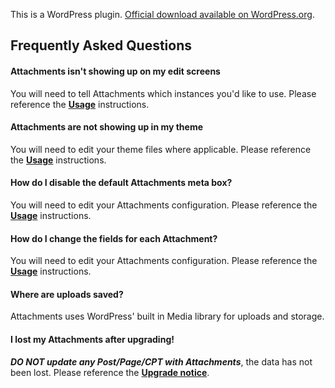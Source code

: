 This is a WordPress plugin. [Official download available on WordPress.org](http://wordpress.org/extend/plugins/attachments/).

## Frequently Asked Questions

#### Attachments isn't showing up on my edit screens

You will need to tell Attachments which instances you'd like to use. Please reference the **[Usage](#usage)** instructions.

#### Attachments are not showing up in my theme

You will need to edit your theme files where applicable. Please reference the **[Usage](#usage)** instructions.

#### How do I disable the default Attachments meta box?

You will need to edit your Attachments configuration. Please reference the **[Usage](#usage)** instructions.

#### How do I change the fields for each Attachment?

You will need to edit your Attachments configuration. Please reference the **[Usage](#usage)** instructions.

#### Where are uploads saved?

Attachments uses WordPress' built in Media library for uploads and storage.

#### I lost my Attachments after upgrading!

***DO NOT update any Post/Page/CPT with Attachments***, the data has not been lost. Please reference the **[Upgrade notice](#upgrade-notice)**.